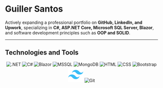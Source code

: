 <div>

# **Guiller Santos**  

Actively expanding a professional portfolio on **GitHub, LinkedIn, and Upwork**, specializing in **C#, ASP.NET Core, Microsoft SQL Server, Blazor**, and software development principles such as **OOP and SOLID**.

</div>

---

<div>

## **Technologies and Tools**  

</div>

<p align="center">
    <img class="rounded-lg" src="https://upload.wikimedia.org/wikipedia/commons/7/7d/Microsoft_.NET_logo.svg" alt=".NET" width="50" height="50"/>
    <img class="rounded-lg" src="https://cdn.jsdelivr.net/gh/devicons/devicon/icons/csharp/csharp-original.svg" alt="C#" width="50" height="50"/>
    <img class="rounded-lg" src="https://cdn.jsdelivr.net/gh/devicons/devicon/icons/blazor/blazor-original.svg" alt="Blazor" width="50" height="50"/>
    <img class="rounded-lg" src="https://cdn.jsdelivr.net/gh/devicons/devicon/icons/microsoftsqlserver/microsoftsqlserver-plain.svg" alt="MSSQL" width="50" height="50"/>
    <img class="rounded-lg" src="https://cdn.jsdelivr.net/gh/devicons/devicon/icons/mongodb/mongodb-original.svg" alt="MongoDB" width="50" height="50"/>
    <img class="rounded-lg" src="https://cdn.jsdelivr.net/gh/devicons/devicon/icons/html5/html5-original.svg" alt="HTML" width="50" height="50"/>
    <img class="rounded-lg" src="https://cdn.jsdelivr.net/gh/devicons/devicon/icons/css3/css3-original.svg" alt="CSS" width="50" height="50"/>
    <img class="rounded-lg" src="https://cdn.jsdelivr.net/gh/devicons/devicon/icons/bootstrap/bootstrap-original.svg" alt="Bootstrap" width="50" height="50"/>
    <img class="rounded-lg" src="https://github.com/devicons/devicon/blob/master/icons/tailwindcss/tailwindcss-original.svg" alt="TailwindCSS" width="50" height="50"/>
    <img class="rounded-lg" src="https://cdn.jsdelivr.net/gh/devicons/devicon/icons/git/git-original.svg" alt="Git" width="50" 
        height="50"/>
</p>
